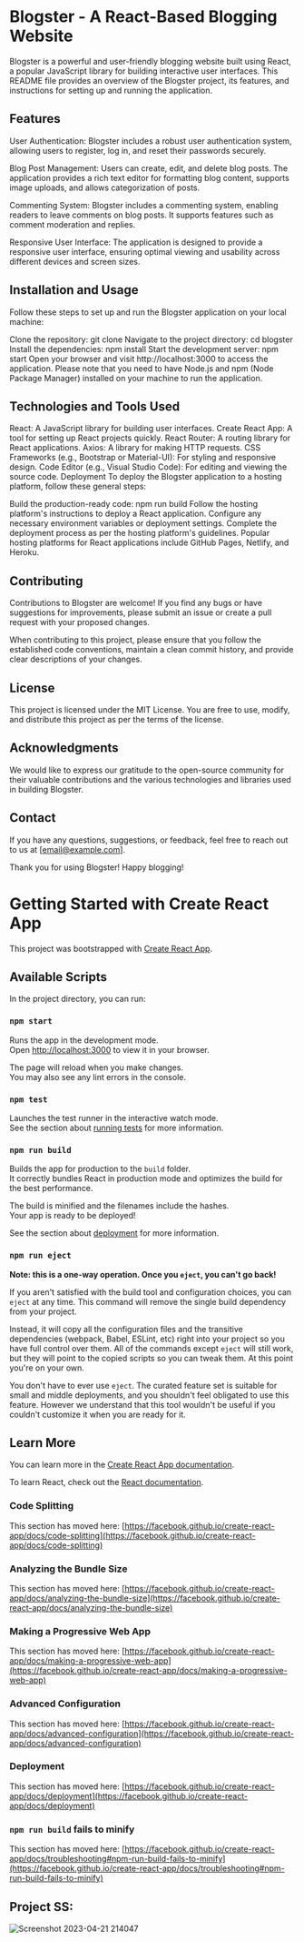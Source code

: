 # Blogster - A React-Based Blogging Website
Blogster is a powerful and user-friendly blogging website built using React, a popular JavaScript library for building interactive user interfaces. This README file provides an overview of the Blogster project, its features, and instructions for setting up and running the application.

## Features
User Authentication: Blogster includes a robust user authentication system, allowing users to register, log in, and reset their passwords securely.

Blog Post Management: Users can create, edit, and delete blog posts. The application provides a rich text editor for formatting blog content, supports image uploads, and allows categorization of posts.

Commenting System: Blogster includes a commenting system, enabling readers to leave comments on blog posts. It supports features such as comment moderation and replies.

Responsive User Interface: The application is designed to provide a responsive user interface, ensuring optimal viewing and usability across different devices and screen sizes.

## Installation and Usage
Follow these steps to set up and run the Blogster application on your local machine:

Clone the repository: git clone <repository-url>
Navigate to the project directory: cd blogster
Install the dependencies: npm install
Start the development server: npm start
Open your browser and visit http://localhost:3000 to access the application.
Please note that you need to have Node.js and npm (Node Package Manager) installed on your machine to run the application.

## Technologies and Tools Used
React: A JavaScript library for building user interfaces.
Create React App: A tool for setting up React projects quickly.
React Router: A routing library for React applications.
Axios: A library for making HTTP requests.
CSS Frameworks (e.g., Bootstrap or Material-UI): For styling and responsive design.
Code Editor (e.g., Visual Studio Code): For editing and viewing the source code.
Deployment
To deploy the Blogster application to a hosting platform, follow these general steps:

Build the production-ready code: npm run build
Follow the hosting platform's instructions to deploy a React application.
Configure any necessary environment variables or deployment settings.
Complete the deployment process as per the hosting platform's guidelines.
Popular hosting platforms for React applications include GitHub Pages, Netlify, and Heroku.

## Contributing
Contributions to Blogster are welcome! If you find any bugs or have suggestions for improvements, please submit an issue or create a pull request with your proposed changes.

When contributing to this project, please ensure that you follow the established code conventions, maintain a clean commit history, and provide clear descriptions of your changes.

## License
This project is licensed under the MIT License. You are free to use, modify, and distribute this project as per the terms of the license.

## Acknowledgments
We would like to express our gratitude to the open-source community for their valuable contributions and the various technologies and libraries used in building Blogster.

## Contact
If you have any questions, suggestions, or feedback, feel free to reach out to us at [email@example.com].

Thank you for using Blogster! Happy blogging!




# Getting Started with Create React App

This project was bootstrapped with [Create React App](https://github.com/facebook/create-react-app).

## Available Scripts

In the project directory, you can run:

### `npm start`

Runs the app in the development mode.\
Open [http://localhost:3000](http://localhost:3000) to view it in your browser.

The page will reload when you make changes.\
You may also see any lint errors in the console.

### `npm test`

Launches the test runner in the interactive watch mode.\
See the section about [running tests](https://facebook.github.io/create-react-app/docs/running-tests) for more information.

### `npm run build`

Builds the app for production to the `build` folder.\
It correctly bundles React in production mode and optimizes the build for the best performance.

The build is minified and the filenames include the hashes.\
Your app is ready to be deployed!

See the section about [deployment](https://facebook.github.io/create-react-app/docs/deployment) for more information.

### `npm run eject`

**Note: this is a one-way operation. Once you `eject`, you can't go back!**

If you aren't satisfied with the build tool and configuration choices, you can `eject` at any time. This command will remove the single build dependency from your project.

Instead, it will copy all the configuration files and the transitive dependencies (webpack, Babel, ESLint, etc) right into your project so you have full control over them. All of the commands except `eject` will still work, but they will point to the copied scripts so you can tweak them. At this point you're on your own.

You don't have to ever use `eject`. The curated feature set is suitable for small and middle deployments, and you shouldn't feel obligated to use this feature. However we understand that this tool wouldn't be useful if you couldn't customize it when you are ready for it.

## Learn More

You can learn more in the [Create React App documentation](https://facebook.github.io/create-react-app/docs/getting-started).

To learn React, check out the [React documentation](https://reactjs.org/).

### Code Splitting

This section has moved here: [https://facebook.github.io/create-react-app/docs/code-splitting](https://facebook.github.io/create-react-app/docs/code-splitting)

### Analyzing the Bundle Size

This section has moved here: [https://facebook.github.io/create-react-app/docs/analyzing-the-bundle-size](https://facebook.github.io/create-react-app/docs/analyzing-the-bundle-size)

### Making a Progressive Web App

This section has moved here: [https://facebook.github.io/create-react-app/docs/making-a-progressive-web-app](https://facebook.github.io/create-react-app/docs/making-a-progressive-web-app)

### Advanced Configuration

This section has moved here: [https://facebook.github.io/create-react-app/docs/advanced-configuration](https://facebook.github.io/create-react-app/docs/advanced-configuration)

### Deployment

This section has moved here: [https://facebook.github.io/create-react-app/docs/deployment](https://facebook.github.io/create-react-app/docs/deployment)

### `npm run build` fails to minify

This section has moved here: [https://facebook.github.io/create-react-app/docs/troubleshooting#npm-run-build-fails-to-minify](https://facebook.github.io/create-react-app/docs/troubleshooting#npm-run-build-fails-to-minify)


## Project SS:

![Screenshot 2023-04-21 214047](https://user-images.githubusercontent.com/42713592/233691023-0592ba53-0446-4584-a24e-e1cd1122dd75.png)
